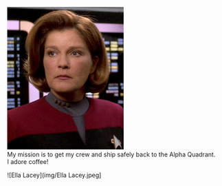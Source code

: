 ![Kathyrn Janeway](../img/Janeway.jpeg)    
My mission is to get my crew and ship safely back to the Alpha Quadrant.   
I adore coffee!    

![Ella Lacey](img/Ella Lacey.jpeg]
